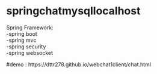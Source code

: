 # springchatmysqllocalhost<br />
<p>
Spring Framework:<br />
  -spring boot<br />
  -spring mvc<br />
  -spring security<br />
  -spring websocket<br />
 </p>
#demo : https://dttr278.github.io/webchat1client/chat.html
